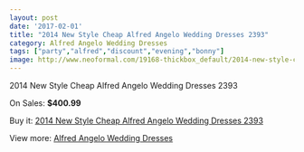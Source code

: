 ```yaml
---
layout: post
date: '2017-02-01'
title: "2014 New Style Cheap Alfred Angelo Wedding Dresses 2393"
category: Alfred Angelo Wedding Dresses
tags: ["party","alfred","discount","evening","bonny"]
image: http://www.neoformal.com/19168-thickbox_default/2014-new-style-cheap-alfred-angelo-wedding-dresses-2393.jpg
---
```

2014 New Style Cheap Alfred Angelo Wedding Dresses 2393

On Sales: **$400.99**
<a href="https://www.neoformal.com/en/alfred-angelo-wedding-dresses-2014/6137-2014-new-style-cheap-alfred-angelo-wedding-dresses-2393.html"><amp-img layout="responsive" width="600" height="600" src="//www.neoformal.com/19168-thickbox_default/2014-new-style-cheap-alfred-angelo-wedding-dresses-2393.jpg" alt="2014 New Style Cheap Alfred Angelo Wedding Dresses 2393 0" /></a>
<a href="https://www.neoformal.com/en/alfred-angelo-wedding-dresses-2014/6137-2014-new-style-cheap-alfred-angelo-wedding-dresses-2393.html"><amp-img layout="responsive" width="600" height="600" src="//www.neoformal.com/19170-thickbox_default/2014-new-style-cheap-alfred-angelo-wedding-dresses-2393.jpg" alt="2014 New Style Cheap Alfred Angelo Wedding Dresses 2393 1" /></a>
<a href="https://www.neoformal.com/en/alfred-angelo-wedding-dresses-2014/6137-2014-new-style-cheap-alfred-angelo-wedding-dresses-2393.html"><amp-img layout="responsive" width="600" height="600" src="//www.neoformal.com/19169-thickbox_default/2014-new-style-cheap-alfred-angelo-wedding-dresses-2393.jpg" alt="2014 New Style Cheap Alfred Angelo Wedding Dresses 2393 2" /></a>

Buy it: [2014 New Style Cheap Alfred Angelo Wedding Dresses 2393](https://www.neoformal.com/en/alfred-angelo-wedding-dresses-2014/6137-2014-new-style-cheap-alfred-angelo-wedding-dresses-2393.html "2014 New Style Cheap Alfred Angelo Wedding Dresses 2393")

View more: [Alfred Angelo Wedding Dresses](https://www.neoformal.com/en/80-alfred-angelo-wedding-dresses-2014 "Alfred Angelo Wedding Dresses")